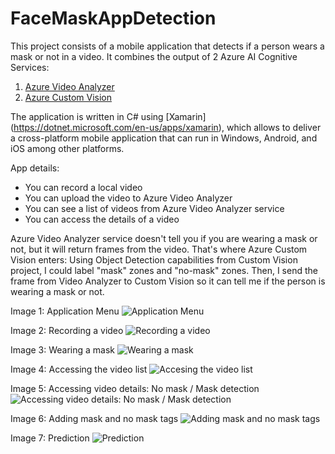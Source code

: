 # FaceMaskAppDetection
This project consists of a mobile application that detects if a person wears a mask or not in a video. It combines the output of 2 Azure AI Cognitive Services:

1. [Azure Video Analyzer](https://azure.microsoft.com/en-us/products/video-analyzer/)
2. [Azure Custom Vision](https://azure.microsoft.com/en-us/services/cognitive-services/custom-vision-service/)

The application is written in C# using [Xamarin] (https://dotnet.microsoft.com/en-us/apps/xamarin), which allows to deliver a cross-platform mobile application that can run in Windows, Android, and iOS among other platforms.

App details:

- You can record a local video
- You can upload the video to Azure Video Analyzer
- You can see a list of videos from Azure Video Analyzer service
- You can access the details of a video

Azure Video Analyzer service doesn't tell you if you are wearing a mask or not, but it will return frames from the video. That's where Azure Custom Vision enters: Using Object Detection capabilities from Custom Vision project, I could label "mask" zones and "no-mask" zones. Then, I send the frame from Video Analyzer to Custom Vision so it can tell me if the person is wearing a mask or not.
 
Image 1: Application Menu
![Application Menu](https://dev-to-uploads.s3.amazonaws.com/uploads/articles/pl7w0kf1j97jz062b52i.png)

Image 2: Recording a video
![Recording a video](https://dev-to-uploads.s3.amazonaws.com/uploads/articles/p1tf71el6i4ys9l0zxyf.png)

Image 3: Wearing a mask 
![Wearing a mask](https://dev-to-uploads.s3.amazonaws.com/uploads/articles/qpmilmzs1j09p4u8xol0.png)

Image 4: Accessing the video list
![Accesing the video list](https://dev-to-uploads.s3.amazonaws.com/uploads/articles/x4plwpdrbdyx2t4st7hx.png)

Image 5: Accessing video details: No mask / Mask detection
![Accessing video details: No mask / Mask detection](https://dev-to-uploads.s3.amazonaws.com/uploads/articles/qwq7mpg2vvs48g92cdyj.png)

Image 6: Adding mask and no mask tags
![Adding mask and no mask tags](https://dev-to-uploads.s3.amazonaws.com/uploads/articles/d4k39f0uewn5mtco2kpq.png)

Image 7: Prediction
![Prediction](https://dev-to-uploads.s3.amazonaws.com/uploads/articles/wh1wqnv9810vejvnjilw.png)

